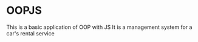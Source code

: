 # OOPJS
This is a basic application of  OOP  with JS
It is a management system for a car's rental service
